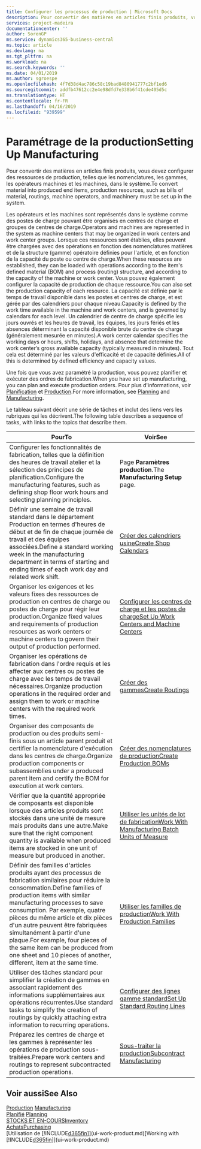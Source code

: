 ```yaml
---
title: Configurer les processus de production | Microsoft Docs
description: Pour convertir des matières en articles finis produits, vous devez configurer des ressources de production, telles que les nomenclatures, les gammes, les opérateurs machines et les machines, dans le système.
services: project-madeira
documentationcenter: ''
author: SorenGP
ms.service: dynamics365-business-central
ms.topic: article
ms.devlang: na
ms.tgt_pltfrm: na
ms.workload: na
ms.search.keywords: ''
ms.date: 04/01/2019
ms.author: sgroespe
ms.openlocfilehash: 4f7d38d4ac786c58c19bad8480941777c2bf1ed6
ms.sourcegitcommit: addfb47612cc2e4e98dfd7e338b6f41cde405d5c
ms.translationtype: HT
ms.contentlocale: fr-FR
ms.lasthandoff: 04/16/2019
ms.locfileid: "939599"
---
```

# <a name="setting-up-manufacturing"></a><span data-ttu-id="89ef8-103">Paramétrage de la production</span><span class="sxs-lookup"><span data-stu-id="89ef8-103">Setting Up Manufacturing</span></span>
<span data-ttu-id="89ef8-104">Pour convertir des matières en articles finis produits, vous devez configurer des ressources de production, telles que les nomenclatures, les gammes, les opérateurs machines et les machines, dans le système.</span><span class="sxs-lookup"><span data-stu-id="89ef8-104">To convert material into produced end items, production resources, such as bills of material, routings, machine operators, and machinery must be set up in the system.</span></span>

<span data-ttu-id="89ef8-105">Les opérateurs et les machines sont représentés dans le système comme des postes de charge pouvant être organisés en centres de charge et groupes de centres de charge.</span><span class="sxs-lookup"><span data-stu-id="89ef8-105">Operators and machines are represented in the system as machine centers that may be organized in work centers and work center groups.</span></span> <span data-ttu-id="89ef8-106">Lorsque ces ressources sont établies, elles peuvent être chargées avec des opérations en fonction des nomenclatures matières et de la structure (gamme) opératoire définies pour l'article, et en fonction de la capacité du poste ou centre de charge.</span><span class="sxs-lookup"><span data-stu-id="89ef8-106">When these resources are established, they can be loaded with operations according to the item's defined material (BOM) and process (routing) structure, and according to the capacity of the machine or work center.</span></span> <span data-ttu-id="89ef8-107">Vous pouvez également configurer la capacité de production de chaque ressource.</span><span class="sxs-lookup"><span data-stu-id="89ef8-107">You can also set the production capacity of each resource.</span></span> <span data-ttu-id="89ef8-108">La capacité est définie par le temps de travail disponible dans les postes et centres de charge, et est gérée par des calendriers pour chaque niveau.</span><span class="sxs-lookup"><span data-stu-id="89ef8-108">Capacity is defined by the work time available in the machine and work centers, and is governed by calendars for each level.</span></span> <span data-ttu-id="89ef8-109">Un calendrier de centre de charge spécifie les jours ouvrés et les heures de travail, les équipes, les jours fériés et les absences déterminant la capacité disponible brute du centre de charge (généralement mesurée en minutes).</span><span class="sxs-lookup"><span data-stu-id="89ef8-109">A work center calendar specifies the working days or hours, shifts, holidays, and absence that determine the work center’s gross available capacity (typically measured in minutes).</span></span> <span data-ttu-id="89ef8-110">Tout cela est déterminé par les valeurs d'efficacité et de capacité définies.</span><span class="sxs-lookup"><span data-stu-id="89ef8-110">All of this is determined by defined efficiency and capacity values.</span></span>  

<span data-ttu-id="89ef8-111">Une fois que vous avez paramétré la production, vous pouvez planifier et exécuter des ordres de fabrication.</span><span class="sxs-lookup"><span data-stu-id="89ef8-111">When you have set up manufacturing, you can plan and execute production orders.</span></span> <span data-ttu-id="89ef8-112">Pour plus d'informations, voir [Planification](production-planning.md) et [Production](production-manage-manufacturing.md).</span><span class="sxs-lookup"><span data-stu-id="89ef8-112">For more information, see [Planning](production-planning.md) and [Manufacturing](production-manage-manufacturing.md).</span></span>  

 <span data-ttu-id="89ef8-113">Le tableau suivant décrit une série de tâches et inclut des liens vers les rubriques qui les décrivent.</span><span class="sxs-lookup"><span data-stu-id="89ef8-113">The following table describes a sequence of tasks, with links to the topics that describe them.</span></span>   

|<span data-ttu-id="89ef8-114">**Pour**</span><span class="sxs-lookup"><span data-stu-id="89ef8-114">**To**</span></span>|<span data-ttu-id="89ef8-115">**Voir**</span><span class="sxs-lookup"><span data-stu-id="89ef8-115">**See**</span></span>|  
|------------|-------------|  
|<span data-ttu-id="89ef8-116">Configurer les fonctionnalités de fabrication, telles que la définition des heures de travail atelier et la sélection des principes de planification.</span><span class="sxs-lookup"><span data-stu-id="89ef8-116">Configure the manufacturing features, such as defining shop floor work hours and selecting planning principles.</span></span>|<span data-ttu-id="89ef8-117">Page **Paramètres production**.</span><span class="sxs-lookup"><span data-stu-id="89ef8-117">The **Manufacturing Setup** page.</span></span>|  
|<span data-ttu-id="89ef8-118">Définir une semaine de travail standard dans le département Production en termes d'heures de début et de fin de chaque journée de travail et des équipes associées.</span><span class="sxs-lookup"><span data-stu-id="89ef8-118">Define a standard working week in the manufacturing department in terms of starting and ending times of each work day and related work shift.</span></span>|[<span data-ttu-id="89ef8-119">Créer des calendriers usine</span><span class="sxs-lookup"><span data-stu-id="89ef8-119">Create Shop Calendars</span></span>](production-how-to-create-work-center-calendars.md)|  
|<span data-ttu-id="89ef8-120">Organiser les exigences et les valeurs fixes des ressources de production en centres de charge ou postes de charge pour régir leur production.</span><span class="sxs-lookup"><span data-stu-id="89ef8-120">Organize fixed values and requirements of production resources as work centers or machine centers to govern their output of production performed.</span></span>|[<span data-ttu-id="89ef8-121">Configurer les centres de charge et les postes de charge</span><span class="sxs-lookup"><span data-stu-id="89ef8-121">Set Up Work Centers and Machine Centers</span></span>](production-how-to-set-up-work-and-machine-centers.md)|
|<span data-ttu-id="89ef8-122">Organiser les opérations de fabrication dans l'ordre requis et les affecter aux centres ou postes de charge avec les temps de travail nécessaires.</span><span class="sxs-lookup"><span data-stu-id="89ef8-122">Organize production operations in the required order and assign them to work or machine centers with the required work times.</span></span>|[<span data-ttu-id="89ef8-123">Créer des gammes</span><span class="sxs-lookup"><span data-stu-id="89ef8-123">Create Routings</span></span>](production-how-to-create-routings.md)|
|<span data-ttu-id="89ef8-124">Organiser des composants de production ou des produits semi-finis sous un article parent produit et certifier la nomenclature d'exécution dans les centres de charge.</span><span class="sxs-lookup"><span data-stu-id="89ef8-124">Organize production components or subassemblies under a produced parent item and certify the BOM for execution at work centers.</span></span>|[<span data-ttu-id="89ef8-125">Créer des nomenclatures de production</span><span class="sxs-lookup"><span data-stu-id="89ef8-125">Create Production BOMs</span></span>](production-how-to-create-production-boms.md)|
|<span data-ttu-id="89ef8-126">Vérifier que la quantité appropriée de composants est disponible lorsque des articles produits sont stockés dans une unité de mesure mais produits dans une autre.</span><span class="sxs-lookup"><span data-stu-id="89ef8-126">Make sure that the right component quantity is available when produced items are stocked in one unit of measure but produced in another.</span></span>|[<span data-ttu-id="89ef8-127">Utiliser les unités de lot de fabrication</span><span class="sxs-lookup"><span data-stu-id="89ef8-127">Work With Manufacturing Batch Units of Measure</span></span>](production-how-to-use-the-manufacturing-batch-unit-of-measure.md)|  
|<span data-ttu-id="89ef8-128">Définir des familles d'articles produits ayant des processus de fabrication similaires pour réduire la consommation.</span><span class="sxs-lookup"><span data-stu-id="89ef8-128">Define families of production items with similar manufacturing processes to save consumption.</span></span> <span data-ttu-id="89ef8-129">Par exemple, quatre pièces du même article et dix pièces d'un autre peuvent être fabriquées simultanément à partir d'une plaque.</span><span class="sxs-lookup"><span data-stu-id="89ef8-129">For example, four pieces of the same item can be produced from one sheet and 10 pieces of another, different, item at the same time.</span></span>|[<span data-ttu-id="89ef8-130">Utiliser les familles de production</span><span class="sxs-lookup"><span data-stu-id="89ef8-130">Work With Production Families</span></span>](production-how-work-family.md)|
|<span data-ttu-id="89ef8-131">Utiliser des tâches standard pour simplifier la création de gammes en associant rapidement des informations supplémentaires aux opérations récurrentes.</span><span class="sxs-lookup"><span data-stu-id="89ef8-131">Use standard tasks to simplify the creation of routings by quickly attaching extra information to recurring operations.</span></span>|[<span data-ttu-id="89ef8-132">Configurer des lignes gamme standard</span><span class="sxs-lookup"><span data-stu-id="89ef8-132">Set Up Standard Routing Lines</span></span>](production-how-set-up-standard-routing-lines.md)|  
|<span data-ttu-id="89ef8-133">Préparez les centres de charge et les gammes à représenter les opérations de production sous-traitées.</span><span class="sxs-lookup"><span data-stu-id="89ef8-133">Prepare work centers and routings to represent subcontracted production operations.</span></span>|[<span data-ttu-id="89ef8-134">Sous-traiter la production</span><span class="sxs-lookup"><span data-stu-id="89ef8-134">Subcontract Manufacturing</span></span>](production-how-to-subcontract-manufacturing.md)|  

## <a name="see-also"></a><span data-ttu-id="89ef8-135">Voir aussi</span><span class="sxs-lookup"><span data-stu-id="89ef8-135">See Also</span></span>
<span data-ttu-id="89ef8-136">[Production](production-manage-manufacturing.md)  </span><span class="sxs-lookup"><span data-stu-id="89ef8-136">[Manufacturing](production-manage-manufacturing.md)  </span></span>  
<span data-ttu-id="89ef8-137">[Planifié](production-planning.md) </span><span class="sxs-lookup"><span data-stu-id="89ef8-137">[Planning](production-planning.md) </span></span>  
[<span data-ttu-id="89ef8-138">STOCKS ET EN-COURS</span><span class="sxs-lookup"><span data-stu-id="89ef8-138">Inventory</span></span>](inventory-manage-inventory.md)  
[<span data-ttu-id="89ef8-139">Achats</span><span class="sxs-lookup"><span data-stu-id="89ef8-139">Purchasing</span></span>](purchasing-manage-purchasing.md)  
<span data-ttu-id="89ef8-140">[Utilisation de [!INCLUDE[d365fin](includes/d365fin_md.md)]](ui-work-product.md)</span><span class="sxs-lookup"><span data-stu-id="89ef8-140">[Working with [!INCLUDE[d365fin](includes/d365fin_md.md)]](ui-work-product.md)</span></span>
